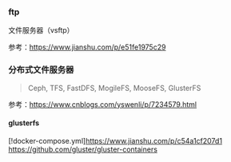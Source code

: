 ### ftp
文件服务器（vsftp）

参考：https://www.jianshu.com/p/e51fe1975c29

### 分布式文件服务器
> Ceph, TFS, FastDFS, MogileFS, MooseFS, GlusterFS

参考：https://www.cnblogs.com/yswenli/p/7234579.html

#### glusterfs
[!docker-compose.yml]https://www.jianshu.com/p/c54a1cf207d1
https://github.com/gluster/gluster-containers
